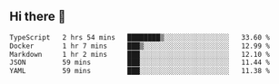 ## Hi there 👋

<!--START_SECTION:waka-->

```txt
TypeScript   2 hrs 54 mins   ████████▒░░░░░░░░░░░░░░░░   33.60 %
Docker       1 hr 7 mins     ███▒░░░░░░░░░░░░░░░░░░░░░   12.99 %
Markdown     1 hr 2 mins     ███░░░░░░░░░░░░░░░░░░░░░░   12.10 %
JSON         59 mins         ███░░░░░░░░░░░░░░░░░░░░░░   11.44 %
YAML         59 mins         ███░░░░░░░░░░░░░░░░░░░░░░   11.38 %
```

<!--END_SECTION:waka-->
